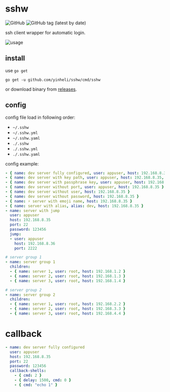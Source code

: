 # sshw

![GitHub](https://img.shields.io/github/license/yinheli/sshw) ![GitHub tag (latest by date)](https://img.shields.io/github/v/tag/yinheli/sshw)

ssh client wrapper for automatic login.

![usage](./assets/sshw-demo.gif)

## install

use `go get`

```
go get -u github.com/yinheli/sshw/cmd/sshw
```

or download binary from [releases](//github.com/yinheli/sshw/releases).

## config

config file load in following order:

- `~/.sshw`
- `~/.sshw.yml`
- `~/.sshw.yaml`
- `./.sshw`
- `./.sshw.yml`
- `./.sshw.yaml`

config example:

<!-- prettier-ignore -->
```yaml
- { name: dev server fully configured, user: appuser, host: 192.168.8.35, port: 22, password: 123456 }
- { name: dev server with key path, user: appuser, host: 192.168.8.35, port: 22, keypath: /root/.ssh/id_rsa }
- { name: dev server with passphrase key, user: appuser, host: 192.168.8.35, port: 22, keypath: /root/.ssh/id_rsa, passphrase: abcdefghijklmn}
- { name: dev server without port, user: appuser, host: 192.168.8.35 }
- { name: dev server without user, host: 192.168.8.35 }
- { name: dev server without password, host: 192.168.8.35 }
- { name: ⚡️ server with emoji name, host: 192.168.8.35 }
- { name: server with alias, alias: dev, host: 192.168.8.35 }
- name: server with jump
  user: appuser
  host: 192.168.8.35
  port: 22
  password: 123456
  jump:
  - user: appuser
    host: 192.168.8.36
    port: 2222

# server group 1
- name: server group 1
  children:
  - { name: server 1, user: root, host: 192.168.1.2 }
  - { name: server 2, user: root, host: 192.168.1.3 }
  - { name: server 3, user: root, host: 192.168.1.4 }

# server group 2
- name: server group 2
  children:
  - { name: server 1, user: root, host: 192.168.2.2 }
  - { name: server 2, user: root, host: 192.168.3.3 }
  - { name: server 3, user: root, host: 192.168.4.4 }

```

# callback

<!-- prettier-ignore -->
```yaml
- name: dev server fully configured
  user: appuser
  host: 192.168.8.35
  port: 22
  password: 123456
  callback-shells:
    - { cmd: 2 }
    - { delay: 1500, cmd: 0 }
    - { cmd: "echo 1" }
```
